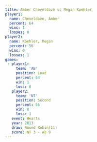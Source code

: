 ```yaml
---
title: Amber Cheveldave vs Megan Koehler
player1:                 
  name: Cheveldave, Amber
  percent: 64            
  wins: 1                
  losses: 0              
player2:                 
  name: Koehler, Megan   
  percent: 56            
  wins: 0                
  losses: 1              
games:
 - player1:        
     team: 'AB'    
     position: Lead
     percent: 64   
     win: 1        
     loss: 0       
   player2:          
     team: 'NT'      
     position: Second
     percent: 56     
     win: 0          
     loss: 1         
   event: Hearts        
   year: 2013           
   draw: Round Robin(11)
   score: NT 3 - AB 9   
---
```

